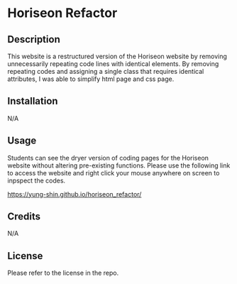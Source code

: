 # Horiseon Refactor

## Description

This website is a restructured version of the Horiseon website by removing unnecessarily repeating code lines with identical elements. 
By removing repeating codes and assigning a single class that requires identical attributes, I was able to simplify html page and css page.

## Installation

N/A

## Usage

Students can see the dryer version of coding pages for the Horiseon website without altering pre-existing functions. 
Please use the following link to access the website and right click your mouse anywhere on screen to inpspect the codes.

https://yung-shin.github.io/horiseon_refactor/

## Credits

N/A

## License

Please refer to the license in the repo.

